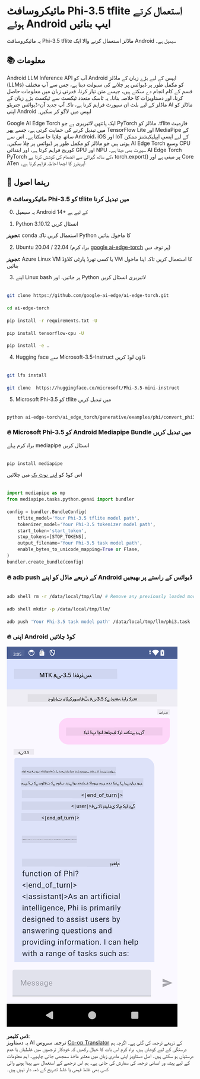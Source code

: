 <!--
CO_OP_TRANSLATOR_METADATA:
{
  "original_hash": "c4fe7f589d179be96a5577b0b8cba6aa",
  "translation_date": "2025-05-07T14:07:34+00:00",
  "source_file": "md/02.Application/01.TextAndChat/Phi3/UsingPhi35TFLiteCreateAndroidApp.md",
  "language_code": "ur"
}
-->
# **مائیکروسافٹ Phi-3.5 tflite استعمال کرتے ہوئے Android ایپ بنائیں**

یہ مائیکروسافٹ Phi-3.5 tflite ماڈلز استعمال کرنے والا ایک Android سیمپل ہے۔

## **📚 معلومات**

Android LLM Inference API آپ کو Android ایپس کے لیے بڑے زبان کے ماڈلز (LLMs) کو مکمل طور پر ڈیوائس پر چلانے کی سہولت دیتا ہے، جس سے آپ مختلف قسم کے کام انجام دے سکتے ہیں، جیسے متن تیار کرنا، قدرتی زبان میں معلومات حاصل کرنا، اور دستاویزات کا خلاصہ بنانا۔ یہ ٹاسک متعدد ٹیکسٹ سے ٹیکسٹ بڑے زبان کے ماڈلز کے لیے بلٹ ان سپورٹ فراہم کرتا ہے، تاکہ آپ جدید آن-ڈیوائس جنریٹو AI ماڈلز کو اپنی Android ایپس میں لاگو کر سکیں۔

Google AI Edge Torch ایک پائتھن لائبریری ہے جو PyTorch ماڈلز کو .tflite فارمیٹ میں تبدیل کرنے کی حمایت کرتی ہے، جسے پھر TensorFlow Lite اور MediaPipe کے ساتھ چلایا جا سکتا ہے۔ اس سے Android، iOS اور IoT کے لیے ایسی ایپلیکیشنز ممکن ہوتی ہیں جو ماڈلز کو مکمل طور پر ڈیوائس پر چلا سکیں۔ AI Edge Torch وسیع CPU کوریج فراہم کرتا ہے، اور ابتدائی GPU اور NPU سپورٹ بھی دیتا ہے۔ AI Edge Torch PyTorch کے ساتھ گہرائی سے انضمام کی کوشش کرتا ہے، torch.export() پر مبنی ہے اور Core ATen آپریٹرز کا اچھا احاطہ فراہم کرتا ہے۔

## **🪬 رہنما اصول**

### **🔥 مائیکروسافٹ Phi-3.5 کو tflite میں تبدیل کرنا**

0. یہ سیمپل Android 14+ کے لیے ہے

1. Python 3.10.12 انسٹال کریں

***تجویز:*** conda استعمال کریں تاکہ Python کا ماحول بنائیں

2. Ubuntu 20.04 / 22.04 (براہ کرم [google ai-edge-torch](https://github.com/google-ai-edge/ai-edge-torch) پر توجہ دیں)

***تجویز:*** Azure Linux VM یا کسی تھرڈ پارٹی کلاؤڈ VM کا استعمال کریں تاکہ اپنا ماحول بنائیں

3. اپنے Linux bash پر جائیں، اور Python لائبریری انسٹال کریں

```bash

git clone https://github.com/google-ai-edge/ai-edge-torch.git

cd ai-edge-torch

pip install -r requirements.txt -U 

pip install tensorflow-cpu -U

pip install -e .

```

4. Hugging face سے Microsoft-3.5-Instruct ڈاؤن لوڈ کریں

```bash

git lfs install

git clone  https://huggingface.co/microsoft/Phi-3.5-mini-instruct

```

5. Microsoft Phi-3.5 کو tflite میں تبدیل کریں

```bash

python ai-edge-torch/ai_edge_torch/generative/examples/phi/convert_phi3_to_tflite.py --checkpoint_path  Your Microsoft Phi-3.5-mini-instruct path --tflite_path Your Microsoft Phi-3.5-mini-instruct tflite path  --prefill_seq_len 1024 --kv_cache_max_len 1280 --quantize True

```

### **🔥 Microsoft Phi-3.5 کو Android Mediapipe Bundle میں تبدیل کریں**

براہ کرم پہلے mediapipe انسٹال کریں

```bash

pip install mediapipe

```

اس کوڈ کو [اپنے نوٹ بک](../../../../../../code/09.UpdateSamples/Aug/Android/convert/convert_phi.ipynb) میں چلائیں

```python

import mediapipe as mp
from mediapipe.tasks.python.genai import bundler

config = bundler.BundleConfig(
    tflite_model='Your Phi-3.5 tflite model path',
    tokenizer_model='Your Phi-3.5 tokenizer model path',
    start_token='start_token',
    stop_tokens=[STOP_TOKENS],
    output_filename='Your Phi-3.5 task model path',
    enable_bytes_to_unicode_mapping=True or Flase,
)
bundler.create_bundle(config)

```

### **🔥 adb push کے ذریعے ماڈل کو اپنے Android ڈیوائس کے راستے پر بھیجیں**

```bash

adb shell rm -r /data/local/tmp/llm/ # Remove any previously loaded models

adb shell mkdir -p /data/local/tmp/llm/

adb push 'Your Phi-3.5 task model path' /data/local/tmp/llm/phi3.task

```

### **🔥 اپنی Android کوڈ چلائیں**

![demo](../../../../../../translated_images/demo.06d5a4246f057d1be99ffad0cbf22f4ac0c41530774d51ff903cfaa1d3cd3c8e.ur.png)

**ڈس کلیمر**:  
یہ دستاویز AI ترجمہ سروس [Co-op Translator](https://github.com/Azure/co-op-translator) کے ذریعے ترجمہ کی گئی ہے۔ اگرچہ ہم درستگی کے لیے کوشاں ہیں، براہ کرم اس بات کا خیال رکھیں کہ خودکار ترجموں میں غلطیاں یا عدم درستیاں ہو سکتی ہیں۔ اصل دستاویز اپنی مادری زبان میں معتبر ماخذ سمجھی جانی چاہیے۔ اہم معلومات کے لیے پیشہ ور انسانی ترجمہ کی سفارش کی جاتی ہے۔ ہم اس ترجمے کے استعمال سے پیدا ہونے والی کسی بھی غلط فہمی یا غلط تشریح کے ذمہ دار نہیں ہیں۔